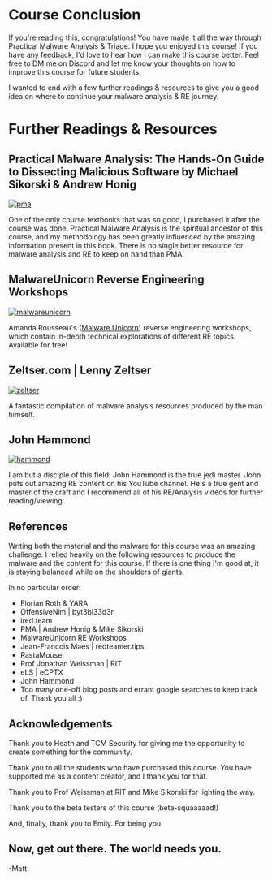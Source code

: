 # Course Conclusion

If you're reading this, congratulations! You have made it all the way through Practical Malware Analysis & Triage. I hope you enjoyed this course! If you have any feedback, I'd love to hear how I can make this course better. Feel free to DM me on Discord and let me know your thoughts on how to improve this course for future students.

I wanted to end with a few further readings & resources to give you a good idea on where to continue your malware analysis & RE journey. 

# Further Readings & Resources

## Practical Malware Analysis: The Hands-On Guide to Dissecting Malicious Software by Michael Sikorski & Andrew Honig

[![pma][pmabadge]][pma]

One of the only course textbooks that was so good, I purchased it after the course was done. Practical Malware Analysis is the spiritual ancestor of this course, and my methodology has been greatly influenced by the amazing information present in this book. There is no single better resource for malware analysis and RE to keep on hand than PMA.

## MalwareUnicorn Reverse Engineering Workshops

[![malwareunicorn][malwareunicornbadge]][malwareunicornlink] 

Amanda Rousseau's ([Malware Unicorn](https://twitter.com/malwareunicorn)) reverse engineering workshops, which contain in-depth technical explorations of different RE topics. Available for free! 


## Zeltser.com | Lenny Zeltser
[![zeltser][zeltserbadge]][zeltserlink]

A fantastic compilation of malware analysis resources produced by the man himself.

## John Hammond
[![hammond][hammondbadge]][hammondlink]

I am but a disciple of this field: John Hammond is the true jedi master. John puts out amazing RE content on his YouTube channel. He's a true gent and master of the craft and I recommend all of his RE/Analysis videos for further reading/viewing

## References

Writing both the material and the malware for this course was an amazing challenge. I relied heavily on the following resources to produce the malware and the content for this course. If there is one thing I'm good at, it is staying balanced while on the shoulders of giants.

In no particular order:

- Florian Roth & YARA
- OffensiveNim | byt3bl33d3r
- ired.team
- PMA | Andrew Honig & Mike Sikorski
- MalwareUnicorn RE Workshops
- Jean-Francois Maes | redteamer.tips
- RastaMouse
- Prof Jonathan Weissman | RIT
- eLS | eCPTX
- John Hammond
- Too many one-off blog posts and errant google searches to keep track of. Thank you all :)

## Acknowledgements

Thank you to Heath and TCM Security for giving me the opportunity to create something for the community.

Thank you to all the students who have purchased this course. You have supported me as a content creator, and I thank you for that.

Thank you to Prof Weissman at RIT and Mike Sikorski for lighting the way.

Thank you to the beta testers of this course (beta-squaaaaad!)

And, finally, thank you to Emily. For being you.

## Now, get out there. The world needs you.

-Matt


<!--
Links
-->
[malwareunicornlink]:https://malwareunicorn.org/#/ "Malware Unicorn RE Workshops ➶"

[pma]:https://www.amazon.com/Practical-Malware-Analysis-Hands-Dissecting/dp/1593272901 "Practical Malware Analysis ➶"

[zeltserlink]: https://zeltser.com/malicious-software/  "Zeltser.com ➶"

[hammondlink]: https://www.youtube.com/c/JohnHammond010  "John Hammond on Youtube ➶"




<!--
Badges
-->
[pmabadge]:https://img.shields.io/badge/PMA-On%20Amazon-367588.svg?style=for-the-badge
[malwareunicornbadge]:https://img.shields.io/badge/malwareunicorn-workshops-367588.svg?style=for-the-badge
[zeltserbadge]:https://img.shields.io/badge/Zeltser.com-367588.svg?style=for-the-badge
[hammondbadge]:https://img.shields.io/badge/John%20Hammond-On%20Youtube-red.svg?style=for-the-badge
